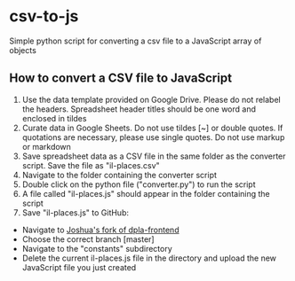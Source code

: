 # csv-to-js
  Simple python script for converting a csv file to a JavaScript array of objects

## How to convert a CSV file to JavaScript
 1. Use the data template provided on Google Drive. Please do not relabel the headers. Spreadsheet header titles should be one word and enclosed in tildes
 1. Curate data in Google Sheets. Do not use tildes [~] or double quotes. If quotations are necessary, please use single quotes. Do not use markup or markdown
 1. Save spreadsheet data as a CSV file in the same folder as the converter script. Save the file as "il-places.csv"
 1. Navigate to the folder containing the converter script
 1. Double click on the python file ("converter.py") to run the script
 1. A file called "il-places.js" should appear in the folder containing the script
 1. Save "il-places.js" to GitHub:

   - Navigate to [Joshua's fork of dpla-frontend](https://github.com/jlynch2121/dpla-frontend/tree/master/constants)
   - Choose the correct branch [master]
   - Navigate to the "constants" subdirectory
   - Delete the current il-places.js file in the directory and upload the new JavaScript file you just created
